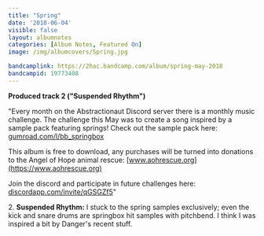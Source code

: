 ```yaml
---
title: "Spring"
date: '2018-06-04'
visible: false
layout: albumnotes
categories: [Album Notes, Featured On]
image: /img/albumcovers/Spring.jpg

bandcamplink: https://2hac.bandcamp.com/album/spring-may-2018
bandcampid: 19773408
---
```

**Produced track 2 ("Suspended Rhythm")**

"Every month on the Abstractionaut Discord server there is a monthly music challenge. The challenge this May was to create a song inspired by a sample pack featuring springs! Check out the sample pack here: [gumroad.com/l/bb_springbox](https://gumroad.com/l/bb_springbox)

This album is free to download, any purchases will be turned into donations to the Angel of Hope animal rescue: [www.aohrescue.org](https://www.aohrescue.org)

Join the discord and participate in future challenges here: [discordapp.com/invite/qGSGZf5](https://discordapp.com/invite/qGSGZf5)"

2\. **Suspended Rhythm:** I stuck to the spring samples exclusively; even the kick and snare drums are springbox hit samples with pitchbend. I think I was inspired a bit by Danger's recent stuff.
